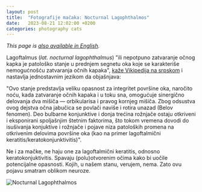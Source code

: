 ```yaml
---
layout: post
title:  "Fotografije mačaka: Nocturnal Lagophthalmos"
date:   2023-08-21 12:02:00 +0200
categories: photography cats
---
```

*This page is [also available in English](/_posts/2023-08-21-en-cats-nocturnal-lagophthalmos.md).*

Lagoftalmus (*lat. nocturnal lagophthalmus*) "ili nepotpuno zatvaranje očnog kapka je patološko stanje u prednjem segnetu oka koje se karakteriše nemogućnošću zatvaranja očnih kapaka", [kaže Vikipedija na srpskom](https://sr.wikipedia.org/wiki/Lagoftalmus) i nastavlja jednostavnim jezikom da objašnjava:

"Ovo stanje predstavlja veliku opasnost za integritet površine oka, naročito noću, kada zatvaranje očnih kapaka i u toku sna, omogućuje sinergično delovanja dva mišiča — orbikularisa i pravog kornjeg mišiča. Zbog odsustva ovog dejstva očna jabučica se povlači naviše i rotira unazad (Belov fenomen). Deo bulbarne konjunktive i donja trećina rožnjače ostaju otkriveni i eksponirani spoljašnjim štetnim faktorima, što tokom vremena dovodi do isušivanja konjuktive i rožnjače i pojave niza patoloških promena na otkrivenim delovima površine oka (kao na primer lagoftalmični keratitis/keratokonjunktivitis)".

Ne i za mačke, ne haju one za lagoftalmični keratitis, odnosno keratokonjuktivitis. Spavaju (polu)otvorenim očima kako bi uočile potencijalne opasnosti. Kojih, u našem stanu, verujem, nema. Zato ovu pojavu smatram oblikom neuroze.

![Nocturnal Lagophthalmos](/media/230820-154228-9e6f2a43-DSC_2642.jpg)
